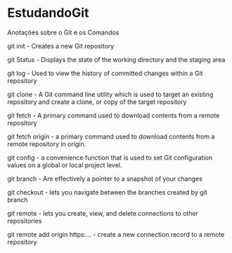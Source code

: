 # EstudandoGit
Anotações sobre o Git e os Comandos


git init - Creates a new Git repository

git Status - Displays the state of the working directory and the staging area

git log - Used to view the history of committed changes within a Git repository

git clone - A Git command line utility which is used to target an existing repository and create a clone, or copy of the target repository

git fetch - A primary command used to download contents from a remote repository

git fetch origin - a primary command used to download contents from a remote repository in origin.

git config - a convenience function that is used to set Git configuration values on a global or local project level.

git branch - Are effectively a pointer to a snapshot of your changes

git checkout - lets you navigate between the branches created by git branch

git remote - lets you create, view, and delete connections to other repositories

git remote add origin https:... - create a new connection record to a remote repository



